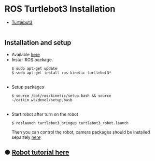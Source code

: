 # ROS Turtlebot3 Installation
+ [Turtlebot3](http://emanual.robotis.com/docs/en/platform/turtlebot3/overview/)
</br></br>

## Installation and setup
+ Available [here](http://emanual.robotis.com/docs/en/platform/turtlebot3/setup/#setup)
+ Install ROS package
  ~~~shell
  $ sudo apt-get update
  $ sudo apt-get install ros-kinetic-turtlebot3*
  ~~~
  </br>
+ Setup packages
  ~~~shell
  $ source /opt/ros/kinetic/setup.bash && source ~/catkin_ws/devel/setup.bash
  ~~~
  </br>
+ Start robot after turn on the robot
  ~~~shell
  $ roslaunch turtlebot3_bringup turtlebot3_robot.launch
  ~~~
  Then you can control the robot, camera packages should be installed separtely [here](http://emanual.robotis.com/docs/en/platform/turtlebot3/appendix_raspi_cam/#appendix-raspberry-pi-camera)
  </br>

## ● [Robot tutorial here](https://github.com/engcang/turtlebot3) 
